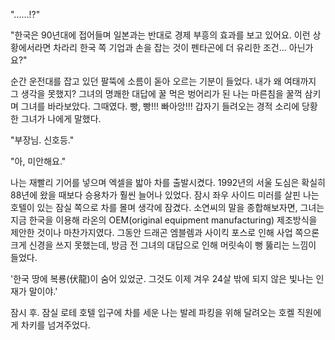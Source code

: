 "......!?" 

"한국은 90년대에 접어들며 일본과는 반대로 경제 부흥의 효과를 보고 있어요. 
이런 상황에서라면 차라리 한국 쪽 기업과 손을 잡는 것이 펜타곤에 더 유리한 조건... 아닌가요?" 

순간 운전대를 잡고 있던 팔뚝에 소름이 돋아 오르는 기분이 들었다. 
내가 왜 여태까지 그 생각을 못했지? 
그녀의 명쾌한 대답에 꿀 먹은 벙어리가 된 나는 마른침을 꿀꺽 삼키며 그녀를 바라보았다. 
그때였다. 
빵, 빵!!! 빠아앙!!! 
갑자기 들려오는 경적 소리에 당황한 그녀가 나에게 말했다. 

"부장님. 신호등." 

"아, 미안해요." 

나는 재빨리 기어를 넣으며 엑셀을 밟아 차를 출발시켰다. 
1992년의 서울 도심은 확실히 88년에 왔을 때보다 승용차가 훨씬 늘어나 있었다. 
잠시 좌우 사이드 미러를 살핀 나는 호텔이 있는 잠실 쪽으로 차를 몰며 생각에 잠겼다. 
소연씨의 말을 종합해보자면, 그녀는 지금 한국을 이용해 라온의 OEM(original equipment manufacturing) 제조방식을 제안한 것이나 마찬가지였다. 
그동안 드래곤 엠블렘과 사이킥 포스로 인해 사업 쪽으론 크게 신경을 쓰지 못했는데, 방금 전 그녀의 대답으로 인해 머릿속이 뻥 뚫리는 느낌이 들었다. 

'한국 땅에 복룡(伏龍)이 숨어 있었군. 그것도 이제 겨우 24살 밖에 되지 않은 빛나는 인재가 말이야.' 

잠시 후. 잠실 로테 호텔 입구에 차를 세운 나는 발레 파킹을 위해 달려오는 호켈 직원에게 차키를 넘겨주었다. 